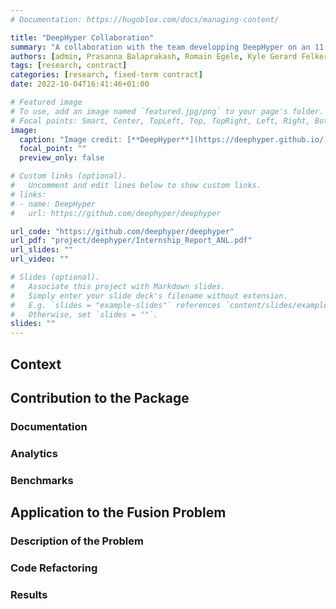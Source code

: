 ```yaml
---
# Documentation: https://hugoblox.com/docs/managing-content/

title: "DeepHyper Collaboration"
summary: "A collaboration with the team developping DeepHyper on an 11 months contract as a research aide. Development of benchmarks and analytical tools to help improving the package followed by an application of its AutoML methods to a real-case Deep Learning problem."
authors: [admin, Prasanna Balaprakash, Romain Egele, Kyle Gerard Felker]
tags: [research, contract]
categories: [research, fixed-term contract]
date: 2022-10-04T16:41:46+01:00

# Featured image
# To use, add an image named `featured.jpg/png` to your page's folder.
# Focal points: Smart, Center, TopLeft, Top, TopRight, Left, Right, BottomLeft, Bottom, BottomRight.
image:
  caption: "Image credit: [**DeepHyper**](https://deephyper.github.io/)"
  focal_point: ""
  preview_only: false

# Custom links (optional).
#   Uncomment and edit lines below to show custom links.
# links:
# - name: DeepHyper
#   url: https://github.com/deephyper/deephyper

url_code: "https://github.com/deephyper/deephyper"
url_pdf: "project/deephyper/Internship_Report_ANL.pdf"
url_slides: ""
url_video: ""

# Slides (optional).
#   Associate this project with Markdown slides.
#   Simply enter your slide deck's filename without extension.
#   E.g. `slides = "example-slides"` references `content/slides/example-slides.md`.
#   Otherwise, set `slides = ""`.
slides: ""
---
```


## Context

## Contribution to the Package

### Documentation

### Analytics

### Benchmarks

## Application to the Fusion Problem
<!-- https://github.com/PPPLDeepLearning/plasma-python -->

### Description of the Problem

### Code Refactoring

<!-- ### Uncertainty Quantification -->

### Results
<!-- training -->
<!-- roc -->